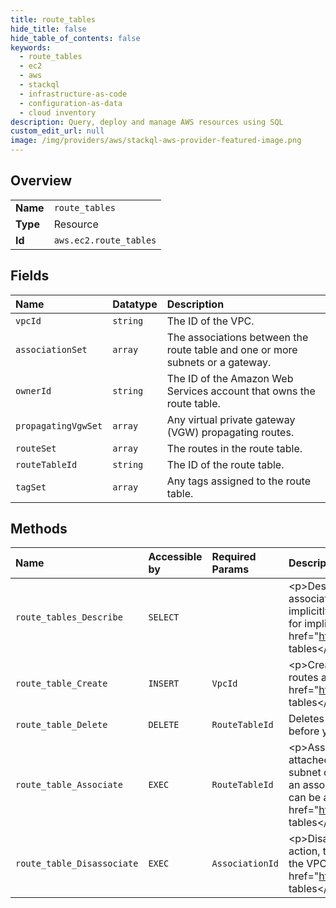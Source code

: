 ```yaml
---
title: route_tables
hide_title: false
hide_table_of_contents: false
keywords:
  - route_tables
  - ec2
  - aws    
  - stackql
  - infrastructure-as-code
  - configuration-as-data
  - cloud inventory
description: Query, deploy and manage AWS resources using SQL
custom_edit_url: null
image: /img/providers/aws/stackql-aws-provider-featured-image.png
---
```

  
    

## Overview
<table><tbody>
<tr><td><b>Name</b></td><td><code>route_tables</code></td></tr>
<tr><td><b>Type</b></td><td>Resource</td></tr>
<tr><td><b>Id</b></td><td><code>aws.ec2.route_tables</code></td></tr>
</tbody></table>

## Fields
| Name | Datatype | Description |
|:-----|:---------|:------------|
| `vpcId` | `string` | The ID of the VPC. |
| `associationSet` | `array` | The associations between the route table and one or more subnets or a gateway. |
| `ownerId` | `string` | The ID of the Amazon Web Services account that owns the route table. |
| `propagatingVgwSet` | `array` | Any virtual private gateway (VGW) propagating routes. |
| `routeSet` | `array` | The routes in the route table. |
| `routeTableId` | `string` | The ID of the route table. |
| `tagSet` | `array` | Any tags assigned to the route table. |
## Methods
| Name | Accessible by | Required Params | Description |
|:-----|:--------------|:----------------|:------------|
| `route_tables_Describe` | `SELECT` |  | &lt;p&gt;Describes one or more of your route tables.&lt;/p&gt; &lt;p&gt;Each subnet in your VPC must be associated with a route table. If a subnet is not explicitly associated with any route table, it is implicitly associated with the main route table. This command does not return the subnet ID for implicit associations.&lt;/p&gt; &lt;p&gt;For more information, see &lt;a href="https://docs.aws.amazon.com/vpc/latest/userguide/VPC_Route_Tables.html"&gt;Route tables&lt;/a&gt; in the &lt;i&gt;Amazon Virtual Private Cloud User Guide&lt;/i&gt;.&lt;/p&gt; |
| `route_table_Create` | `INSERT` | `VpcId` | &lt;p&gt;Creates a route table for the specified VPC. After you create a route table, you can add routes and associate the table with a subnet.&lt;/p&gt; &lt;p&gt;For more information, see &lt;a href="https://docs.aws.amazon.com/vpc/latest/userguide/VPC_Route_Tables.html"&gt;Route tables&lt;/a&gt; in the &lt;i&gt;Amazon Virtual Private Cloud User Guide&lt;/i&gt;.&lt;/p&gt; |
| `route_table_Delete` | `DELETE` | `RouteTableId` | Deletes the specified route table. You must disassociate the route table from any subnets before you can delete it. You can't delete the main route table. |
| `route_table_Associate` | `EXEC` | `RouteTableId` | &lt;p&gt;Associates a subnet in your VPC or an internet gateway or virtual private gateway attached to your VPC with a route table in your VPC. This association causes traffic from the subnet or gateway to be routed according to the routes in the route table. The action returns an association ID, which you need in order to disassociate the route table later. A route table can be associated with multiple subnets.&lt;/p&gt; &lt;p&gt;For more information, see &lt;a href="https://docs.aws.amazon.com/vpc/latest/userguide/VPC_Route_Tables.html"&gt;Route tables&lt;/a&gt; in the &lt;i&gt;Amazon Virtual Private Cloud User Guide&lt;/i&gt;.&lt;/p&gt; |
| `route_table_Disassociate` | `EXEC` | `AssociationId` | &lt;p&gt;Disassociates a subnet or gateway from a route table.&lt;/p&gt; &lt;p&gt;After you perform this action, the subnet no longer uses the routes in the route table. Instead, it uses the routes in the VPC's main route table. For more information about route tables, see &lt;a href="https://docs.aws.amazon.com/vpc/latest/userguide/VPC_Route_Tables.html"&gt;Route tables&lt;/a&gt; in the &lt;i&gt;Amazon Virtual Private Cloud User Guide&lt;/i&gt;.&lt;/p&gt; |
